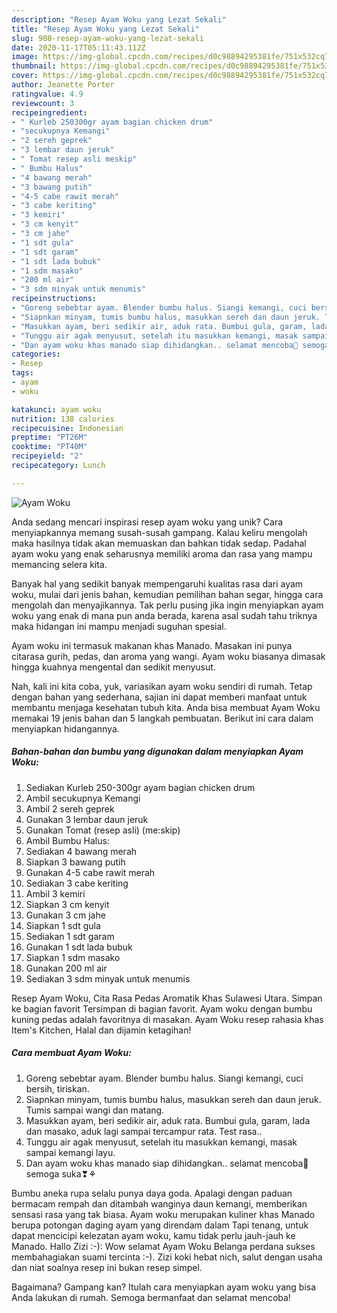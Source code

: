 ```yaml
---
description: "Resep Ayam Woku yang Lezat Sekali"
title: "Resep Ayam Woku yang Lezat Sekali"
slug: 908-resep-ayam-woku-yang-lezat-sekali
date: 2020-11-17T05:11:43.112Z
image: https://img-global.cpcdn.com/recipes/d0c98894295381fe/751x532cq70/ayam-woku-foto-resep-utama.jpg
thumbnail: https://img-global.cpcdn.com/recipes/d0c98894295381fe/751x532cq70/ayam-woku-foto-resep-utama.jpg
cover: https://img-global.cpcdn.com/recipes/d0c98894295381fe/751x532cq70/ayam-woku-foto-resep-utama.jpg
author: Jeanette Porter
ratingvalue: 4.9
reviewcount: 3
recipeingredient:
- " Kurleb 250300gr ayam bagian chicken drum"
- "secukupnya Kemangi"
- "2 sereh geprek"
- "3 lembar daun jeruk"
- " Tomat resep asli meskip"
- " Bumbu Halus"
- "4 bawang merah"
- "3 bawang putih"
- "4-5 cabe rawit merah"
- "3 cabe keriting"
- "3 kemiri"
- "3 cm kenyit"
- "3 cm jahe"
- "1 sdt gula"
- "1 sdt garam"
- "1 sdt lada bubuk"
- "1 sdm masako"
- "200 ml air"
- "3 sdm minyak untuk menumis"
recipeinstructions:
- "Goreng sebebtar ayam. Blender bumbu halus. Siangi kemangi, cuci bersih, tiriskan."
- "Siapnkan minyam, tumis bumbu halus, masukkan sereh dan daun jeruk. Tumis sampai wangi dan matang."
- "Masukkan ayam, beri sedikir air, aduk rata. Bumbui gula, garam, lada dan masako, aduk lagi sampai tercampur rata. Test rasa.."
- "Tunggu air agak menyusut, setelah itu masukkan kemangi, masak sampai kemangi layu."
- "Dan ayam woku khas manado siap dihidangkan.. selamat mencoba🤗 semoga suka❣⚘"
categories:
- Resep
tags:
- ayam
- woku

katakunci: ayam woku 
nutrition: 138 calories
recipecuisine: Indonesian
preptime: "PT26M"
cooktime: "PT40M"
recipeyield: "2"
recipecategory: Lunch

---
```



![Ayam Woku](https://img-global.cpcdn.com/recipes/d0c98894295381fe/751x532cq70/ayam-woku-foto-resep-utama.jpg)

Anda sedang mencari inspirasi resep ayam woku yang unik? Cara menyiapkannya memang susah-susah gampang. Kalau keliru mengolah maka hasilnya tidak akan memuaskan dan bahkan tidak sedap. Padahal ayam woku yang enak seharusnya memiliki aroma dan rasa yang mampu memancing selera kita.

Banyak hal yang sedikit banyak mempengaruhi kualitas rasa dari ayam woku, mulai dari jenis bahan, kemudian pemilihan bahan segar, hingga cara mengolah dan menyajikannya. Tak perlu pusing jika ingin menyiapkan ayam woku yang enak di mana pun anda berada, karena asal sudah tahu triknya maka hidangan ini mampu menjadi suguhan spesial.

Ayam woku ini termasuk makanan khas Manado. Masakan ini punya citarasa gurih, pedas, dan aroma yang wangi. Ayam woku biasanya dimasak hingga kuahnya mengental dan sedikit menyusut.


Nah, kali ini kita coba, yuk, variasikan ayam woku sendiri di rumah. Tetap dengan bahan yang sederhana, sajian ini dapat memberi manfaat untuk membantu menjaga kesehatan tubuh kita. Anda bisa membuat Ayam Woku memakai 19 jenis bahan dan 5 langkah pembuatan. Berikut ini cara dalam menyiapkan hidangannya.

<!--inarticleads1-->

##### Bahan-bahan dan bumbu yang digunakan dalam menyiapkan Ayam Woku:

1. Sediakan  Kurleb 250-300gr ayam bagian chicken drum
1. Ambil secukupnya Kemangi
1. Ambil 2 sereh geprek
1. Gunakan 3 lembar daun jeruk
1. Gunakan  Tomat (resep asli) (me:skip)
1. Ambil  Bumbu Halus:
1. Sediakan 4 bawang merah
1. Siapkan 3 bawang putih
1. Gunakan 4-5 cabe rawit merah
1. Sediakan 3 cabe keriting
1. Ambil 3 kemiri
1. Siapkan 3 cm kenyit
1. Gunakan 3 cm jahe
1. Siapkan 1 sdt gula
1. Sediakan 1 sdt garam
1. Gunakan 1 sdt lada bubuk
1. Siapkan 1 sdm masako
1. Gunakan 200 ml air
1. Sediakan 3 sdm minyak untuk menumis


Resep Ayam Woku, Cita Rasa Pedas Aromatik Khas Sulawesi Utara. Simpan ke bagian favorit Tersimpan di bagian favorit. Ayam woku dengan bumbu kuning pedas adalah favoritnya di masakan. Ayam Woku resep rahasia khas Item&#39;s Kitchen, Halal dan dijamin ketagihan! 

<!--inarticleads2-->

##### Cara membuat Ayam Woku:

1. Goreng sebebtar ayam. Blender bumbu halus. Siangi kemangi, cuci bersih, tiriskan.
1. Siapnkan minyam, tumis bumbu halus, masukkan sereh dan daun jeruk. Tumis sampai wangi dan matang.
1. Masukkan ayam, beri sedikir air, aduk rata. Bumbui gula, garam, lada dan masako, aduk lagi sampai tercampur rata. Test rasa..
1. Tunggu air agak menyusut, setelah itu masukkan kemangi, masak sampai kemangi layu.
1. Dan ayam woku khas manado siap dihidangkan.. selamat mencoba🤗 semoga suka❣⚘


Bumbu aneka rupa selalu punya daya goda. Apalagi dengan paduan bermacam rempah dan ditambah wanginya daun kemangi, memberikan sensasi rasa yang tak biasa. Ayam woku merupakan kuliner khas Manado berupa potongan daging ayam yang direndam dalam Tapi tenang, untuk dapat mencicipi kelezatan ayam woku, kamu tidak perlu jauh-jauh ke Manado. Hallo Zizi :-): Wow selamat Ayam Woku Belanga perdana sukses membahagiakan suami tercinta :-). Zizi koki hebat nich, salut dengan usaha dan niat soalnya resep ini bukan resep simpel. 

Bagaimana? Gampang kan? Itulah cara menyiapkan ayam woku yang bisa Anda lakukan di rumah. Semoga bermanfaat dan selamat mencoba!
